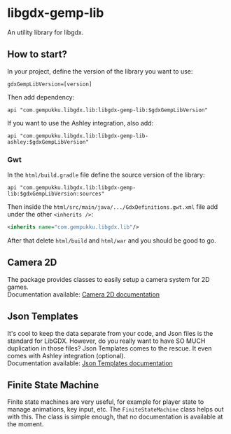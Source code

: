 # libgdx-gemp-lib
An utility library for libgdx.

## How to start?
In your project, define the version of the library you want to use:
```
gdxGempLibVersion=[version]
```

Then add dependency:

```
api "com.gempukku.libgdx.lib:libgdx-gemp-lib:$gdxGempLibVersion"
```

If you want to use the Ashley integration, also add:

```
api "com.gempukku.libgdx.lib:libgdx-gemp-lib-ashley:$gdxGempLibVersion"
```

### Gwt

In the `html/build.gradle` file define the source version of the library:

```
api "com.gempukku.libgdx.lib:libgdx-gemp-lib:$gdxGempLibVersion:sources"
```

Then inside the `html/src/main/java/.../GdxDefinitions.gwt.xml` file add under the other `<inherits />`:

```xml
<inherits name="com.gempukku.libgdx.lib"/>
```

After that delete `html/build` and `html/war` and you should be good to go.

## Camera 2D

The package provides classes to easily setup a camera system for 2D games.  
Documentation available: [Camera 2D documentation](https://github.com/MarcinSc/libgdx-gemp-lib/wiki/Camera-2D)

## Json Templates

It's cool to keep the data separate from your code, and Json files is the standard for LibGDX. However, do you really
want to have SO MUCH duplication in those files? Json Templates comes to the rescue. It even comes with Ashley
integration (optional).  
Documentation available: [Json Templates documentation](https://github.com/MarcinSc/libgdx-gemp-lib/wiki/Json-Templates)

## Finite State Machine

Finite state machines are very useful, for example for player state to manage animations, key input, etc.
The `FiniteStateMachine` class helps out with this. The class is simple enough, that no documentation is available at
the moment.
